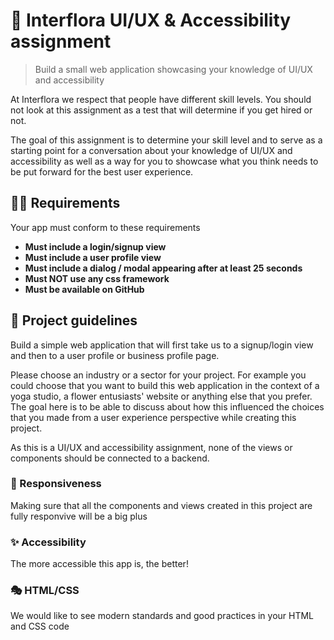 # 💐 Interflora UI/UX & Accessibility assignment

> Build a small web application showcasing your knowledge of UI/UX and accessibility
>

At Interflora we respect that people have different skill levels. You should not look at this assignment as a test that will determine if you get hired or not.

The goal of this assignment is to determine your skill level and to serve as a starting point for a conversation about your knowledge of UI/UX and accessibility as well as a way for you to showcase what you think needs to be put forward for the best user experience.

## 🧙‍♂ Requirements️
Your app must conform to these requirements

* **Must include a login/signup view**
* **Must include a user profile view**
* **Must include a dialog / modal appearing after at least 25 seconds**
* **Must NOT use any css framework**
* **Must be available on GitHub**

## 🔮 Project guidelines

Build a simple web application that will first take us to a signup/login view and then to a user profile or business profile page.

Please choose an industry or a sector for your project. For example you could choose that you want to build this web application in the context of a yoga studio, a flower entusiasts' website or anything else that you prefer. The goal here is to be able to discuss about how this influenced the choices that you made from a user experience perspective while creating this project.

As this is a UI/UX and accessibility assignment, none of the views or components should be connected to a backend.

### 🌙 Responsiveness

Making sure that all the components and views created in this project are fully responvive will be a big plus

### ✨ Accessibility

The more accessible this app is, the better!

### 🎭 HTML/CSS

We would like to see modern standards and good practices in your HTML and CSS code


